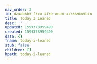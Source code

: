 ```yaml
---
nav_order: 3
id: d24ab8b5-f3c0-4f59-8eb6-a17339b85b16
title: Today I Leaned
desc: ''
updated: 1599378959490
created: 1599378959490
data: {}
fname: today-i-leaned
stub: false
children: []
hpath: today-i-leaned
---
```


